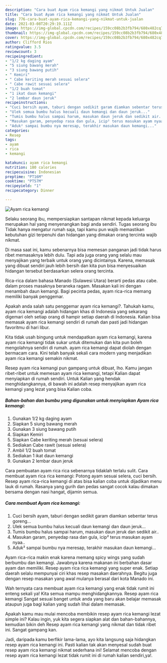 ```yaml
---
description: "Cara buat Ayam rica kemangi yang nikmat Untuk Jualan"
title: "Cara buat Ayam rica kemangi yang nikmat Untuk Jualan"
slug: 776-cara-buat-ayam-rica-kemangi-yang-nikmat-untuk-jualan
date: 2021-03-08T20:29:19.111Z
image: https://img-global.cpcdn.com/recipes/159cc08b2b3fb794/680x482cq70/ayam-rica-kemangi-foto-resep-utama.jpg
thumbnail: https://img-global.cpcdn.com/recipes/159cc08b2b3fb794/680x482cq70/ayam-rica-kemangi-foto-resep-utama.jpg
cover: https://img-global.cpcdn.com/recipes/159cc08b2b3fb794/680x482cq70/ayam-rica-kemangi-foto-resep-utama.jpg
author: Clifford Rios
ratingvalue: 3.5
reviewcount: 3
recipeingredient:
- "1/2 kg daging ayam"
- "5 siung bawang merah"
- "3 siung bawang putih"
- " Kemiri"
- " Cabe keriting merah sesuai selera"
- " Cabe rawit sesuai selera"
- "1/2 buah tomat"
- "1 ikat daun kemangi"
- "2 lembar daun jeruk"
recipeinstructions:
- "Cuci bersih ayam, taburi dengan sedikit garam diamkan sebentar terus goreng..."
- "Ulek semua bumbu halus kecuali daun kemangi dan daun jeruk..."
- "Tumis bumbu halus sampai harum, masukan daun jeruk dan sedikit air.."
- "Masukan garam, penyedap rasa dan gula, icip² terus masukan ayam nyaa.."
- "Aduk² sampai bumbu nya meresap, terakhir masukan daun kemangi..."
categories:
- Resep
tags:
- ayam
- rica
- kemangi

katakunci: ayam rica kemangi 
nutrition: 180 calories
recipecuisine: Indonesian
preptime: "PT16M"
cooktime: "PT57M"
recipeyield: "1"
recipecategory: Dinner

---
```



![Ayam rica kemangi](https://img-global.cpcdn.com/recipes/159cc08b2b3fb794/680x482cq70/ayam-rica-kemangi-foto-resep-utama.jpg)

Selaku seorang ibu, mempersiapkan santapan nikmat kepada keluarga merupakan hal yang menyenangkan bagi anda sendiri. Tugas seorang ibu Tidak hanya mengatur rumah saja, tapi kamu pun wajib memastikan kebutuhan gizi terpenuhi dan hidangan yang dimakan orang tercinta wajib nikmat.

Di masa  saat ini, kamu sebenarnya bisa memesan panganan jadi tidak harus ribet memasaknya lebih dulu. Tapi ada juga orang yang selalu mau menyajikan yang terbaik untuk orang yang dicintainya. Karena, memasak yang dibuat sendiri jauh lebih bersih dan kita pun bisa menyesuaikan hidangan tersebut berdasarkan selera orang tercinta. 

Rica-rica dalam bahasa Manado (Sulawesi Utara) berarti pedas atau cabe. dalam proses masaknya beraneka ragam. Masakan kali ini dengan menambah daun kemangi. Bagi pecinta pedas, ayam rica-rica memang memiliki banyak penggemar.

Apakah anda salah satu penggemar ayam rica kemangi?. Tahukah kamu, ayam rica kemangi adalah hidangan khas di Indonesia yang sekarang digemari oleh setiap orang di hampir setiap daerah di Indonesia. Kalian bisa memasak ayam rica kemangi sendiri di rumah dan pasti jadi hidangan favoritmu di hari libur.

Kita tidak usah bingung untuk mendapatkan ayam rica kemangi, karena ayam rica kemangi tidak sukar untuk ditemukan dan kita pun boleh mengolahnya sendiri di rumah. ayam rica kemangi dapat diolah dengan bermacam cara. Kini telah banyak sekali cara modern yang menjadikan ayam rica kemangi semakin nikmat.

Resep ayam rica kemangi pun gampang untuk dibuat, lho. Kamu jangan ribet-ribet untuk memesan ayam rica kemangi, tetapi Kalian dapat menyiapkan di rumah sendiri. Untuk Kalian yang hendak menghidangkannya, di bawah ini adalah resep menyajikan ayam rica kemangi yang lezat yang bisa Kalian coba.

<!--inarticleads1-->

##### Bahan-bahan dan bumbu yang digunakan untuk menyiapkan Ayam rica kemangi:

1. Gunakan 1/2 kg daging ayam
1. Siapkan 5 siung bawang merah
1. Gunakan 3 siung bawang putih
1. Siapkan  Kemiri
1. Siapkan  Cabe keriting merah (sesuai selera)
1. Sediakan  Cabe rawit (sesuai selera)
1. Ambil 1/2 buah tomat
1. Sediakan 1 ikat daun kemangi
1. Gunakan 2 lembar daun jeruk


Cara pembuatan ayam rica rica sebenarnya tidaklah terlalu sulit. Cara membuat ayam rica rica kemangi: Potong ayam sesuai selera, cuci bersih. Resep ayam rica-rica kemangi di atas bisa kalian coba untuk dijadikan menu lauk di rumah. Rasanya yang gurih dan pedas sangat cocok kalau dimakan bersama dengan nasi hangat, dijamin semua. 

<!--inarticleads2-->

##### Cara membuat Ayam rica kemangi:

1. Cuci bersih ayam, taburi dengan sedikit garam diamkan sebentar terus goreng...
1. Ulek semua bumbu halus kecuali daun kemangi dan daun jeruk...
1. Tumis bumbu halus sampai harum, masukan daun jeruk dan sedikit air..
1. Masukan garam, penyedap rasa dan gula, icip² terus masukan ayam nyaa..
1. Aduk² sampai bumbu nya meresap, terakhir masukan daun kemangi...


Ayam rica-rica makin enak karena memang spicy wings yang sudah berbumbu dan kemangi. Jawabnya karena makanan ini berbahan dasar ayam dan memiliki. Resep ayam rica rica kemangi yang super enak. Setiap daerah selalu mempunyai ciri khas resep masakan daerahnya. Begitu juga dengan resep masakan yang awal mulanya berasal dari kota Manado ini. 

Wah ternyata cara membuat ayam rica kemangi yang enak tidak rumit ini enteng sekali ya! Kita semua mampu menghidangkannya. Resep ayam rica kemangi Sangat sesuai banget untuk anda yang baru akan belajar memasak ataupun juga bagi kalian yang sudah lihai dalam memasak.

Apakah kamu mau mulai mencoba membikin resep ayam rica kemangi lezat simple ini? Kalau ingin, yuk kita segera siapkan alat dan bahan-bahannya, kemudian bikin deh Resep ayam rica kemangi yang nikmat dan tidak ribet ini. Sangat gampang kan. 

Jadi, daripada kamu berfikir lama-lama, ayo kita langsung saja hidangkan resep ayam rica kemangi ini. Pasti kalian tak akan menyesal sudah buat resep ayam rica kemangi nikmat sederhana ini! Selamat mencoba dengan resep ayam rica kemangi lezat tidak rumit ini di rumah kalian sendiri,ya!.

